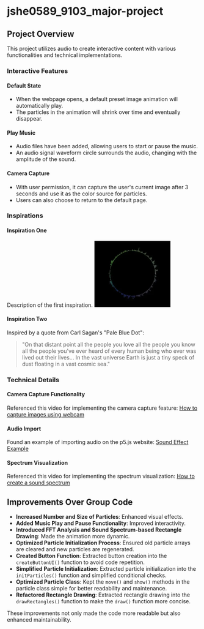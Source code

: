 # jshe0589_9103_major-project

## Project Overview
This project utilizes audio to create interactive content with various functionalities and technical implementations.

### Interactive Features

#### Default State
- When the webpage opens, a default preset image animation will automatically play.
- The particles in the animation will shrink over time and eventually disappear.

#### Play Music
- Audio files have been added, allowing users to start or pause the music.
- An audio signal waveform circle surrounds the audio, changing with the amplitude of the sound.

#### Camera Capture
- With user permission, it can capture the user's current image after 3 seconds and use it as the color source for particles.
- Users can also choose to return to the default page.

### Inspirations

#### Inspiration One
Description of the first inspiration.
![Inspiration Image](inspiration1.png)

#### Inspiration Two
Inspired by a quote from Carl Sagan's "Pale Blue Dot":

> "On that distant point all the people you love all the people you know all the people you've ever heard of every human being who ever was lived out their lives... In the vast universe Earth is just a tiny speck of dust floating in a vast cosmic sea."

### Technical Details

#### Camera Capture Functionality
Referenced this video for implementing the camera capture feature:
[How to capture images using webcam](https://www.youtube.com/watch?v=G3WxVV7aN4I)

#### Audio Import
Found an example of importing audio on the p5.js website:
[Sound Effect Example](https://p5js.org/examples/sound-sound-effect.html)

#### Spectrum Visualization
Referenced this video for implementing the spectrum visualization:
[How to create a sound spectrum](https://www.youtube.com/watch?v=2O3nm0Nvbi4)

## Improvements Over Group Code

- **Increased Number and Size of Particles**: Enhanced visual effects.
- **Added Music Play and Pause Functionality**: Improved interactivity.
- **Introduced FFT Analysis and Sound Spectrum-based Rectangle Drawing**: Made the animation more dynamic.
- **Optimized Particle Initialization Process**: Ensured old particle arrays are cleared and new particles are regenerated.
- **Created Button Function**: Extracted button creation into the `createButtonUI()` function to avoid code repetition.
- **Simplified Particle Initialization**: Extracted particle initialization into the `initParticles()` function and simplified conditional checks.
- **Optimized Particle Class**: Kept the `move()` and `show()` methods in the particle class simple for better readability and maintenance.
- **Refactored Rectangle Drawing**: Extracted rectangle drawing into the `drawRectangles()` function to make the `draw()` function more concise.

These improvements not only made the code more readable but also enhanced maintainability.